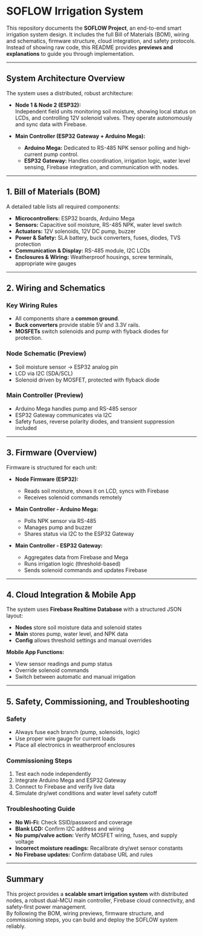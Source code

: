 # SOFLOW Irrigation System

This repository documents the **SOFLOW Project**, an end-to-end smart irrigation system design. It includes the full Bill of Materials (BOM), wiring and schematics, firmware structure, cloud integration, and safety protocols.  
Instead of showing raw code, this README provides **previews and explanations** to guide you through implementation.

---

## System Architecture Overview

The system uses a distributed, robust architecture:

- **Node 1 & Node 2 (ESP32):**  
  Independent field units monitoring soil moisture, showing local status on LCDs, and controlling 12V solenoid valves. They operate autonomously and sync data with Firebase.

- **Main Controller (ESP32 Gateway + Arduino Mega):**  
  - **Arduino Mega:** Dedicated to RS-485 NPK sensor polling and high-current pump control.  
  - **ESP32 Gateway:** Handles coordination, irrigation logic, water level sensing, Firebase integration, and communication with nodes.

---

## 1. Bill of Materials (BOM)

A detailed table lists all required components:

- **Microcontrollers:** ESP32 boards, Arduino Mega  
- **Sensors:** Capacitive soil moisture, RS-485 NPK, water level switch  
- **Actuators:** 12V solenoids, 12V DC pump, buzzer  
- **Power & Safety:** SLA battery, buck converters, fuses, diodes, TVS protection  
- **Communication & Display:** RS-485 module, I2C LCDs  
- **Enclosures & Wiring:** Weatherproof housings, screw terminals, appropriate wire gauges  

---

## 2. Wiring and Schematics

### Key Wiring Rules
- All components share a **common ground**.  
- **Buck converters** provide stable 5V and 3.3V rails.  
- **MOSFETs** switch solenoids and pump with flyback diodes for protection.  

### Node Schematic (Preview)
- Soil moisture sensor → ESP32 analog pin  
- LCD via I2C (SDA/SCL)  
- Solenoid driven by MOSFET, protected with flyback diode  

### Main Controller (Preview)
- Arduino Mega handles pump and RS-485 sensor  
- ESP32 Gateway communicates via I2C  
- Safety fuses, reverse polarity diodes, and transient suppression included  

---

## 3. Firmware (Overview)

Firmware is structured for each unit:

- **Node Firmware (ESP32):**  
  - Reads soil moisture, shows it on LCD, syncs with Firebase  
  - Receives solenoid commands remotely  

- **Main Controller - Arduino Mega:**  
  - Polls NPK sensor via RS-485  
  - Manages pump and buzzer  
  - Shares status via I2C to the ESP32 Gateway  

- **Main Controller - ESP32 Gateway:**  
  - Aggregates data from Firebase and Mega  
  - Runs irrigation logic (threshold-based)  
  - Sends solenoid commands and updates Firebase  

---

## 4. Cloud Integration & Mobile App

The system uses **Firebase Realtime Database** with a structured JSON layout:

- **Nodes** store soil moisture data and solenoid states  
- **Main** stores pump, water level, and NPK data  
- **Config** allows threshold settings and manual overrides  

**Mobile App Functions:**
- View sensor readings and pump status  
- Override solenoid commands  
- Switch between automatic and manual irrigation  

---

## 5. Safety, Commissioning, and Troubleshooting

### Safety
- Always fuse each branch (pump, solenoids, logic)  
- Use proper wire gauge for current loads  
- Place all electronics in weatherproof enclosures  

### Commissioning Steps
1. Test each node independently  
2. Integrate Arduino Mega and ESP32 Gateway  
3. Connect to Firebase and verify live data  
4. Simulate dry/wet conditions and water level safety cutoff  

### Troubleshooting Guide
- **No Wi-Fi:** Check SSID/password and coverage  
- **Blank LCD:** Confirm I2C address and wiring  
- **No pump/valve action:** Verify MOSFET wiring, fuses, and supply voltage  
- **Incorrect moisture readings:** Recalibrate dry/wet sensor constants  
- **No Firebase updates:** Confirm database URL and rules  

---

## Summary

This project provides a **scalable smart irrigation system** with distributed nodes, a robust dual-MCU main controller, Firebase cloud connectivity, and safety-first power management.  
By following the BOM, wiring previews, firmware structure, and commissioning steps, you can build and deploy the SOFLOW system reliably.
